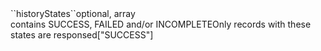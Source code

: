 <tr><td>``historyStates``</td><td>optional, array<br/>contains SUCCESS, FAILED and/or INCOMPLETE</td><td>Only records with these states are responsed</td><td>["SUCCESS"]</td><td></td></tr>
